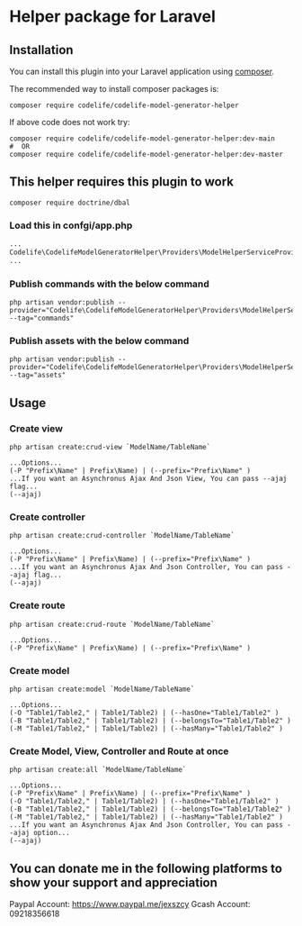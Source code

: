 # Helper package for Laravel

## Installation

You can install this plugin into your Laravel application using [composer](https://getcomposer.org).

The recommended way to install composer packages is:

```shell
composer require codelife/codelife-model-generator-helper
```

If above code does not work try: 
```shell
composer require codelife/codelife-model-generator-helper:dev-main
#  OR
composer require codelife/codelife-model-generator-helper:dev-master
```

## This helper requires this plugin to work
```shell
composer require doctrine/dbal
```


### Load this in confgi/app.php

```php
...
Codelife\CodelifeModelGeneratorHelper\Providers\ModelHelperServiceProvider::class,
...
```

### Publish commands with the below command
```shell
php artisan vendor:publish --provider="Codelife\CodelifeModelGeneratorHelper\Providers\ModelHelperServiceProvider" --tag="commands"
```

### Publish assets with the below command
```shell
php artisan vendor:publish --provider="Codelife\CodelifeModelGeneratorHelper\Providers\ModelHelperServiceProvider" --tag="assets"
```

## Usage

### Create view 
```shell
php artisan create:crud-view `ModelName/TableName`

...Options...
(-P "Prefix\Name" | Prefix\Name) | (--prefix="Prefix\Name" )
...If you want an Asynchronus Ajax And Json View, You can pass --ajaj flag...
(--ajaj)
```

### Create controller 
```shell
php artisan create:crud-controller `ModelName/TableName`

...Options...
(-P "Prefix\Name" | Prefix\Name) | (--prefix="Prefix\Name" )
...If you want an Asynchronus Ajax And Json Controller, You can pass --ajaj flag...
(--ajaj)
```

### Create route 
```shell
php artisan create:crud-route `ModelName/TableName`

...Options...
(-P "Prefix\Name" | Prefix\Name) | (--prefix="Prefix\Name" )
```

### Create model 
```shell
php artisan create:model `ModelName/TableName`

...Options...
(-O "Table1/Table2," | Table1/Table2) | (--hasOne="Table1/Table2" )
(-B "Table1/Table2," | Table1/Table2) | (--belongsTo="Table1/Table2" )
(-M "Table1/Table2," | Table1/Table2) | (--hasMany="Table1/Table2" )
```

### Create Model, View, Controller and Route at once
```shell
php artisan create:all `ModelName/TableName`

...Options...
(-P "Prefix\Name" | Prefix\Name) | (--prefix="Prefix\Name" )
(-O "Table1/Table2," | Table1/Table2) | (--hasOne="Table1/Table2" )
(-B "Table1/Table2," | Table1/Table2) | (--belongsTo="Table1/Table2" )
(-M "Table1/Table2," | Table1/Table2) | (--hasMany="Table1/Table2" )
...If you want an Asynchronus Ajax And Json Controller, You can pass --ajaj option...
(--ajaj)
```

## You can donate me in the following platforms to show your support and appreciation
Paypal Account: https://www.paypal.me/jexszcy
Gcash Account: 09218356618
